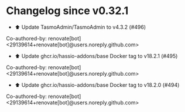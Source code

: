 # Changelog since v0.32.1
- ⬆️ Update TasmoAdmin/TasmoAdmin to v4.3.2 (#496)

Co-authored-by: renovate[bot] <29139614+renovate[bot]@users.noreply.github.com> 
- ⬆️ Update ghcr.io/hassio-addons/base Docker tag to v18.2.1 (#495)

Co-authored-by: renovate[bot] <29139614+renovate[bot]@users.noreply.github.com> 
- ⬆️ Update ghcr.io/hassio-addons/base Docker tag to v18.2.0 (#494)

Co-authored-by: renovate[bot] <29139614+renovate[bot]@users.noreply.github.com> 
